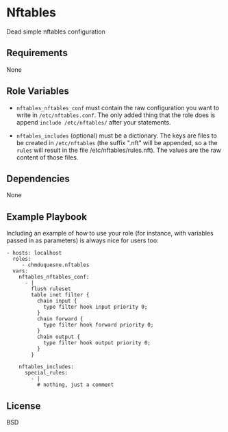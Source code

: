 Nftables
========

Dead simple nftables configuration

Requirements
------------

None

Role Variables
--------------

* `nftables_nftables_conf` must contain the raw configuration you want to
  write in `/etc/nftables.conf`. The only added thing that the role does
  is append `include /etc/nftables/` after your statements.

* `nftables_includes` (optional) must be a dictionary. The keys are files
  to be created in `/etc/nftables` (the suffix ".nft" will be appended, so
  a the `rules` will result in the file /etc/nftables/rules.nft). The
  values are the raw content of those files.


Dependencies
------------

None

Example Playbook
----------------

Including an example of how to use your role (for instance, with variables passed in as parameters) is always nice for users too:

    - hosts: localhost
      roles:
         - chmduquesne.nftables
      vars:
        nftables_nftables_conf:
          - |
            flush ruleset
            table inet filter {
              chain input {
                type filter hook input priority 0;
              }
              chain forward {
                type filter hook forward priority 0;
              }
              chain output {
                type filter hook output priority 0;
              }
            }

        nftables_includes:
          special_rules:
            - |
              # nothing, just a comment



License
-------

BSD
